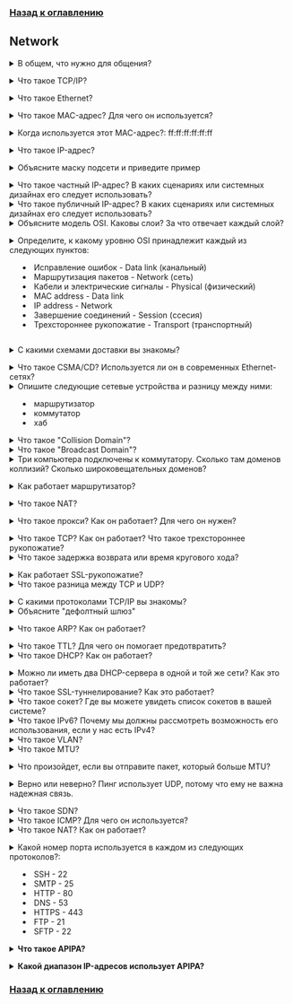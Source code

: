 ### [Назад к оглавлению](../index.md)
## Network
<details>
<summary>В общем, что нужно для общения?</summary><br><b>

  - Общий язык (чтобы обе стороны понимали друг друга)
  - Способ указать, с кем вы хотите общаться
  - Соединение (чтобы содержание общения могло достичь получателей)


</b></details>

<details>
<summary>Что такое TCP/IP?</summary><br><b>

Набор протоколов, который определяет, как два или более устройства могут общаться друг с другом.

Чтобы узнать больше о TCP/IP, читайте [penguintutor](http://www.penguintutor.com/linux/basic-network-reference)

</b></details>

<details>
<summary>Что такое Ethernet?</summary><br><b>

Ethernet просто относится к наиболее распространенному типу локальной сети (LAN), используемой сегодня. Локальная сеть в отличие от глобальной сети (WAN) охватывает большую географическую область и представляет собой соединенную сеть компьютеров в небольшой области, такой как ваш офис, кампус колледжа или даже дом.

</b></details>

<details>
<summary>Что такое MAC-адрес? Для чего он используется?</summary><br><b>

MAC-адрес — это уникальный идентификационный номер или код, используемый для идентификации отдельных устройств в сети.

Пакеты, отправляемые по Ethernet, всегда приходят из MAC-адреса и направляются на MAC-адрес. Если сетевой адаптер получает пакет, он сравнивает MAC-адрес назначения пакета с собственным MAC-адресом адаптера.

</b></details>

<details>
<summary>Когда используется этот MAC-адрес?: ff:ff:ff:ff:ff:ff</summary><br><b>

Когда устройство отправляет пакет на широковещательный MAC-адрес (FF:FF:FF:FF:FF:FF), он доставляется ко всем станциям в локальной сети. Широковещательные сообщения Ethernet используются для разрешения IP-адресов на MAC-адреса (с помощью ARP) на канальном уровне передачи данных.

</b></details>

<details>
<summary>Что такое IP-адрес?</summary><br><b>

IP-адрес (Internet Protocol address) — это числовая метка, назначенная каждому устройству, подключенному к компьютерной сети, использующей протокол интернет-сетей для общения. IP-адрес выполняет две основные функции: идентификация хоста или интерфейса сети и адресация местоположения.

</b></details>

<details>
<summary>Объясните маску подсети и приведите пример</summary><br><b>

Маска подсети — это 32-битное число, которое маскирует IP-адрес и делит IP-адреса на сетевые адреса и адреса хостов. Маска подсети создается установкой битов сети в "1" и установкой битов хоста в "0". В пределах данной сети из общего числа используемых адресов хостов два всегда резервируются для специфических целей и не могут быть выделены никакому хосту. Это первый адрес, который резервируется как сетевой адрес (также известный как сетевой идентификатор), и последний адрес, используемый для широковещательной рассылки по сети.

</b></details>

<details>
<summary>Что такое частный IP-адрес? В каких сценариях или системных дизайнах его следует использовать?</summary><br><b>
Частные IP-адреса назначаются хостам в одной и той же сети для общения друг с другом. Как следует из названия "частный", устройства, имеющие назначенные частные IP-адреса, не могут быть достигнуты устройствами из внешней сети. Например, если я живу в общежитии и хочу, чтобы мои соседи по общежитию присоединились к игровому серверу, который я запустил, я попрошу их присоединиться через частный IP-адрес моего сервера, поскольку сеть является локальной для общежития.
</b></details>

<details>
<summary>Что такое публичный IP-адрес? В каких сценариях или системных дизайнах его следует использовать?</summary><br><b>
Публичный IP-адрес — это адрес, который виден для всех. Если вы хостите игровой сервер, к которому хотите, чтобы ваши друзья присоединились, вы дадите своим друзьям свой публичный IP-адрес, чтобы их компьютеры могли идентифицировать и локализовать вашу сеть и сервер для установления соединения. Один из случаев, когда вам не нужно использовать публичный IP-адрес, — это когда вы играете с друзьями, которые подключены к той же сети, в этом случае вы бы использовали частный IP-адрес. Чтобы кто-то мог подключиться к вашему внутреннему серверу, вам нужно будет настроить переадресацию портов, чтобы сказать вашему маршрутизатору разрешить трафик из публичной области в вашу сеть и наоборот.
</b></details>

<details>
<summary>Объясните модель OSI. Каковы слои? За что отвечает каждый слой?</summary><br><b>

- Приложение: пользовательский интерфейс (HTTP здесь)
- Презентация: устанавливает контекст между сущностями прикладного уровня (шифрование здесь)
- Сессия: устанавливает, управляет и завершает соединения
- Транспорт: передает данные переменной длины от источника к принимающему хосту (TCP и UDP здесь)
- Сеть: передает датаграммы от одной сети к другой (IP здесь)
- Канальный уровень: обеспечивает связь между двумя непосредственно связанными узлами (MAC здесь)
- Физический: электрические и физические параметры соединения данных (биты здесь)

Вы можете прочитать больше о модели OSI на [penguintutor.com](http://www.penguintutor.com/linux/basic-network-reference)
</b></details>

<details>
<summary>Определите, к какому уровню OSI принадлежит каждый из следующих пунктов:

  * Исправление ошибок - Data link (канальный)
  * Маршрутизация пакетов - Network (сеть)
  * Кабели и электрические сигналы - Physical (физический)
  * MAC address - Data link
  * IP address - Network
  * Завершение соединений - Session (ссесия)
  * Трехстороннее рукопожатие - Transport (транспортный)</summary><br><b>

</b></details>

<details>
<summary>С какими схемами доставки вы знакомы?</summary><br><b>

Unicast: Общение один на один, где есть один отправитель и один получатель..

Broadcast: Отправка сообщения всем в сети. Адрес ff:ff:ff:ff:ff:ff используется для широковещательной рассылки.
           Две общие протоколы, которые используют широковещательную рассылку — это ARP и DHCP.

Multicast: Отправка сообщения группе подписчиков. Это может быть "один ко многим" или "многие ко многим".
</b></details>

<details>
<summary>Что такое CSMA/CD? Используется ли он в современных Ethernet-сетях?</summary><br><b>

CSMA/CD означает Carrier Sense Multiple Access / Collision Detection. Его основная функция — управлять доступом к общему средству/шине, где только один хост может передавать данные в любой момент времени.

Алгоритм CSMA/CD:

1. Перед отправкой кадра он проверяет, передает ли уже другой хост.
2. Если никто не передает, он начинает передачу кадра.
3. Если два хоста передают одновременно, происходит коллизия.
4. Оба хоста прекращают передачу кадра и отправляют всем сигнал "jam", уведомляя всех, что произошла коллизия.
5. Они ждут случайное время перед повторной отправкой.
6. Как только каждый хост дождался случайного времени, они пытаются снова отправить кадр, и цикл начинается заново.
</b></details>

<details>
<summary>Опишите следующие сетевые устройства и разницу между ними:

  * маршрутизатор
  * коммутатор
  * хаб</summary><br><b>

Маршрутизатор, коммутатор и хаб — это все сетевые устройства, используемые для подключения устройств в локальной сети (LAN). Однако каждое устройство работает по-разному и имеет свои конкретные случаи использования. Вот краткое описание каждого устройства и различия между ними:

1. Маршрутизатор: сетевое устройство, подключающее несколько сегментов сети. Оно работает на уровне сети (Уровень 3) модели OSI и использует маршрутизируемые протоколы для передачи данных между сетями. Маршрутизаторы используют IP-адреса для идентификации устройств и маршрутизации пакетов данных к правильному адресу.
2. Коммутатор: сетевое устройство, которое соединяет несколько устройств в LAN. Оно работает на уровне канала передачи данных (Уровень 2) модели OSI и использует MAC-адреса для идентификации устройств и направления пакетов данных к правильному адресу. Коммутаторы позволяют устройствам в одной сети общаться друг с другом более эффективно и могут предотвращать коллизии данных, которые могут возникать, когда несколько устройств одновременно отправляют данные.
3. Хаб: сетевое устройство, которое соединяет несколько устройств через один кабель и используется для подключения нескольких устройств без сегментации сети. Однако, в отличие от коммутатора, оно работает на физическом уровне (Уровень 1) модели OSI и просто транслирует пакеты данных ко всем устройствам, подключенным к нему, независимо от того, является ли устройство предполагаемым получателем или нет. Это приводит к возможности коллизий данных, и эффективность сети может пострадать как результат. Хабы обычно не используются в современных сетевых установках, так как коммутаторы более эффективны и обеспечивают лучшую производительность сети.
</b></details>

<details>
<summary>Что такое "Collision Domain"?</summary><br><b>
 Домена коллизий — это сетевой сегмент, в котором устройства могут потенциально мешать друг другу, пытаясь одновременно передать данные. Когда два устройства передают данные одновременно, это может привести к коллизии, что в свою очередь приведет к потере или искажению данных. В домене коллизий все устройства разделяют одну и ту же полосу пропускания, и любое устройство может потенциально помешать передаче данных других устройств.
</b></details>

<details>
<summary>Что такое "Broadcast Domain"?</summary><br><b>
Широковещательный домен — это сетевой сегмент, в котором все устройства могут общаться друг с другом, отправляя широковещательные сообщения. Широковещательное сообщение — это сообщение, которое отправляется всем устройствам в сети, а не конкретному устройству. В широковещательном домене все устройства могут получать и обрабатывать широковещательные сообщения, независимо от того, было ли сообщение предназначено для них или нет.
</b></details>

<details>
<summary>Три компьютера подключены к коммутатору. Сколько там доменов коллизий? Сколько широковещательных доменов?</summary><br><b>

Три домена коллизий и один широковещательный домен.
</b></details>

<details>
<summary>Как работает маршрутизатор?</summary><br><b>

Маршрутизатор — это физический или виртуальный прибор, который передает информацию между двумя или более пакетно-коммутируемыми компьютерными сетями. Маршрутизатор проверяет IP-адрес получателя пакета данных, рассчитывает лучший способ достижения этого адреса и соответственно передает пакет.

</b></details>

<details>
<summary>Что такое NAT?</summary><br><b>

 Преобразование сетевых адресов (NAT) — это процесс, в котором один или несколько локальных IP-адресов преобразуются в один или несколько глобальных IP-адресов и наоборот для обеспечения доступа в интернет к локальным узлам.

</b></details>

<details>
<summary>Что такое прокси? Как он работает? Для чего он нужен?</summary><br><b>

Прокси-сервер действует как шлюз между вами и интернетом. Это промежуточный сервер, отделяющий конечных пользователей от веб-сайтов, которые они просматривают.

Если вы используете прокси-сервер, интернет-трафик проходит через прокси-сервер на пути к запрашиваемому вами адресу. Затем запрос возвращается через тот же самый прокси-сервер (есть исключения из этого правила), и прокси-сервер передает полученные данные от веб-сайта вам.

Прокси-серверы обеспечивают различные уровни функциональности, безопасности и конфиденциальности в зависимости от ваших потребностей, ситуации или политики компании.
</b></details>

<details>
<summary>Что такое TCP? Как он работает? Что такое трехстороннее рукопожатие?</summary><br><b>

TCP-трехстороннее рукопожатие — это процесс, используемый в сети TCP/IP для установления соединения между сервером и клиентом.

Трехстороннее рукопожатие в первую очередь используется для создания соединения сокетов TCP. Оно работает следующим образом:

- Узел-клиент отправляет пакет данных SYN через IP-сеть серверу в той же или внешней сети. Цель этого пакета — запросить/предположить, что сервер открыт для новых соединений.
- Целевой сервер должен иметь открытые порты, которые могут принимать и инициировать новые соединения. Когда сервер получает пакет SYN от клиентского узла, он отвечает и возвращает подтверждение – пакет ACK или пакет SYN/ACK.
- Узел-клиент получает SYN/ACK от сервера и отвечает пакетом ACK.
</b></details>

<details>
<summary>Что такое задержка возврата или время кругового хода?</summary><br><b>

Согласно [wikipedia](https://en.wikipedia.org/wiki/Round-trip_delay): "длительность времени, необходимого для отправки сигнала и получения подтверждения этого сигнала"

Бонусный вопрос: каково RTT для LAN?

</b></details>

<details>
<summary>Как работает SSL-рукопожатие?</summary><br><b>
SSL-рукопожатие — это процесс, который устанавливает защищенное соединение между клиентом и сервером.

1. Клиент отправляет сообщение Client Hello серверу, в котором содержится версия протокола SSL/TLS клиента, список поддерживаемых клиентом криптографических алгоритмов и случайное значение.
2. Сервер отвечает сообщением Server Hello, которое включает версию протокола SSL/TLS сервера, случайное значение и идентификатор сессии.
3. Сервер отправляет сообщение Certificate, которое содержит сертификат сервера.
4. Сервер отправляет сообщение Server Hello Done, в котором указывается, что сервер завершил отправку сообщений на этапе Server Hello.
5. Клиент отправляет сообщение Client Key Exchange, которое содержит открытый ключ клиента.
6. Клиент отправляет сообщение Change Cipher Spec, которое уведомляет сервер о том, что клиент собирается отправить сообщение, зашифрованное с новым шифрованием.
7. Клиент отправляет зашифрованное сообщение для рукопожатия, которое содержит предварительный мастер-ключ, зашифрованный с помощью открытого ключа сервера.
8. Сервер отправляет сообщение Change Cipher Spec, которое уведомляет клиента о том, что сервер собирается отправить сообщение, зашифрованное с новым шифрованием.
9. Сервер отправляет зашифрованное сообщение для рукопожатия, которое содержит предварительный мастер-ключ, зашифрованный с помощью открытого ключа клиента.
10. Теперь клиент и сервер могут обмениваться данными приложений.
</b></details>

<details>
<summary>Что такое разница между TCP и UDP?</summary><br><b>

TCP устанавливает соединение между клиентом и сервером, чтобы гарантировать порядок пакетов, в то время как UDP не устанавливает соединение между клиентом и сервером и не обрабатывает порядок пакетов. Это делает UDP более легковесным, чем TCP, и отличным кандидатом для таких сервисов, как потоковая передача.

[Penguintutor.com](http://www.penguintutor.com/linux/basic-network-reference) предоставляет хорошее объяснение.
</b></details>

<details>
<summary>С какими протоколами TCP/IP вы знакомы?</summary><br><b>
</b></details>

<details>
<summary>Объясните "дефолтный шлюз"</summary><br><b>

Дефолтный шлюз служит в качестве точки доступа или IP маршрутизатора, который сетевой компьютер использует для отправки информации каждому компьютеру в другой сети или в интернет.
</b></details>

<details>
<summary>Что такое ARP? Как он работает?</summary><br><b>

ARP означает протокол разрешения адресов. Когда вы пытаетесь отправить пинг на IP-адрес в своей локальной сети, скажем, 192.168.1.1, вашей системе нужно преобразовать IP-адрес 192.168.1.1 в MAC-адрес. Это включает в себя использование ARP для разрешения адреса, отсюда и название.

Системы хранят таблицу поиска ARP, в которой они хранят информацию о том, какие IP-адреса связаны с какими MAC-адресами. При попытке отправить пакет на IP-адрес система сначала проверяет эту таблицу, чтобы посмотреть, знает ли она уже MAC-адрес. Если значение закэшировано, ARP не используется
</b></details>

<details>
<summary>Что такое TTL? Для чего он помогает предотвратить?</summary><br><b>

- TTL (Time to Live) — это значение в IP-пакете, которое определяет, сколько хопов или маршрутизаторов пакет может пройти, прежде чем будет сброшен. Каждый раз, когда пакет передается маршрутизатором, значение TTL уменьшается на единицу. Когда значение TTL достигает нуля, пакет отбрасывается, и сообщение ICMP (Internet Control Message Protocol) отправляется обратно отправителю с указанием на то, что пакет истек.
- TTL используется для предотвращения бесконечного циркулирования пакетов в сети, что может привести к перегрузке и ухудшению производительности сети.
- Он также помогает предотвратить попадание пакетов в петли маршрутизации, когда пакеты бесконечно перемещаются между одним и тем же набором маршрутизаторов, не достигая своей цели.
- Кроме того, TTL может использоваться для обнаружения и предотвращения атак подделки IP, когда злоумышленник пытается выдать себя за другое устройство в сети, используя ложный или фальшивый IP-адрес. Ограничивая количество хопов, которые может пройти пакет, TTL может помочь предотвратить маршрутизацию пакетов в недействительные назначения.
</b></details>

<details>
<summary>Что такое DHCP? Как он работает?</summary><br><b>

Это аббревиатура протокола динамической конфигурации хоста, который выделяет IP-адреса, маски подсетей и шлюзы хостам. Вот как это работает:

* Хост, попадая в сеть, отправляет широковещательное сообщение в поисках сервера DHCP (DHCP DISCOVER)
* Сервер DHCP отправляет ответное сообщение, содержащее время аренды, маску подсети, IP-адреса и т.д. (DHCP OFFER)
* В зависимости от того, какое предложение будет принято, клиент отвечает широковещательным сообщением, уведомляя все DHCP-серверы (DHCP REQUEST)
* Сервер отправляет подтверждение (DHCP ACK)

Больше [тут](https://linuxjourney.com/lesson/dhcp-overview)
</b></details>

<details>
<summary>Можно ли иметь два DHCP-сервера в одной и той же сети? Как это работает?</summary><br><b>

Возможно иметь два DHCP-сервера в одной сети, однако это не рекомендуется, и важно тщательно их настраивать, чтобы предотвратить конфликты и проблемы с конфигурацией.
- Когда два DHCP-сервера настроены в одной сети, существует риск того, что оба сервера будут назначать IP-адреса и другие сетевые настройки одному и тому же устройству, что может вызвать конфликты и проблемы с подключением. Кроме того, если DHCP-серверы настроены с разными сетевыми настройками или параметрами, устройства в сети могут получать конфликтующие или несогласованные настройки конфигурации.
- Тем не менее, в некоторых случаях может быть необходимо иметь два DHCP-сервера в одной сети, например, в крупных сетях, где один DHCP-сервер может не покрывать все запросы. В таких случаях DHCP-серверы можно настроить так, чтобы они обслуживали разные диапазоны IP-адресов или разные подсети, чтобы они не мешали друг другу.
</b></details>

<details>
<summary>Что такое SSL-туннелирование? Как это работает?</summary><br><b>

- SSL (Secure Sockets Layer) туннелирование — это техника, используемая для установления защищенного, зашифрованного соединения между двумя конечными точками через ненадежную сеть, такую как Интернет. SSL туннель создается путем инкапсуляции трафика внутри соединения SSL, которое обеспечивает конфиденциальность, целостность и аутентификацию.

Вот как работает SSL-туннелирование:

1. Клиент инициирует соединение SSL с сервером, что включает процесс рукопожатия для создания сессии SSL.
2. Как только сессия SSL установлена, клиент и сервер согласуют параметры шифрования, такие как алгоритм шифрования и длина ключа, после чего обмениваются цифровыми сертификатами для аутентификации друг друга.
3. Клиент затем отправляет трафик через SSL-туннель серверу, который расшифровывает трафик и передает его к месту назначения.
4. Сервер отправляет трафик обратно через SSL-туннель клиенту, который расшифровывает трафик и передает его приложению.
</b></details>

<details>
<summary>Что такое сокет? Где вы можете увидеть список сокетов в вашей системе?</summary><br><b>

- Сокет — это программный конечный пункт, который позволяет двусторонней связи между процессами через сеть. Сокеты обеспечивают стандартизированный интерфейс для сетевой коммуникации, позволяя приложениям отправлять и получать данные через сеть. Чтобы просмотреть список открытых сокетов в системе Linux: ***netstat -an***
- Эта команда отображает список всех открытых сокетов, а также их протокол, локальный адрес, внешний адрес и состояние.
</b></details>

<details>
<summary>Что такое IPv6? Почему мы должны рассмотреть возможность его использования, если у нас есть IPv4?</summary><br><b>

- IPv6 (Internet Protocol version 6) — это последняя версия протокола интернет-сетей (IP), который используется для идентификации и общения с устройствами в сети. IPv6-адреса имеют длину 128 бит и выражаются в шестнадцатеричной нотации, например, 2001:0db8:85a3:0000:0000:8a2e:0370:7334.

Существует несколько причин, почему следует рассмотреть возможность использования IPv6 вместо IPv4:

1. Адресное пространство: У IPv4 ограниченное адресное пространство, которое исчерпано во многих частях мира. IPv6 предоставляет гораздо большее адресное пространство, позволяя триллионы уникальных IP-адресов.
2. Безопасность: IPv6 включает встроенную поддержку IPsec, что обеспечивает шифрование и аутентификацию сетевого трафика "от конца до конца".
3. Производительность: IPv6 включает функции, которые могут помочь улучшить производительность сети, такие как маршрутизация с использованием мультикастов, позволяющая отправлять один пакет сразу нескольким назначениям.
4. Упрощенная конфигурация сети: IPv6 включает функции, которые могут упростить настройку сети, такие как статическая автоконфигурация, позволяя устройствам автоматически настраивать свои IPv6-адреса без необходимости в сервере DHCP.
5. Лучшая поддержка мобильности: IPv6 включает функции, которые могут улучшить поддержку мобильности, такие как Mobile IPv6, позволяющая устройствам сохранять свои IPv6-адреса, когда они перемещаются между разными сетями.
</b></details>

<details>
<summary>Что такое VLAN?</summary><br><b>

- VLAN (виртуальная локальная сеть) — это логическая сеть, которая объединяет группу устройств на физической сети, независимо от их физического местоположения. VLAN создаются путем настройки коммутаторов с заданным идентификатором VLAN для кадров, отправляемых устройствами, подключенными к конкретному порту или группе портов на коммутаторе.
</b></details>

<details>
<summary>Что такое MTU?</summary><br><b>
	
MTU (Maximum Transmission Unit) — это размер наибольшего PDU (протокол единицы данных), который может быть отправлен в одной транзакции.
</b></details>

<details>
<summary>Что произойдет, если вы отправите пакет, который больше MTU?</summary><br><b>
	
С протоколом IPv4 маршрутизатор может фрагментировать PDU и затем отправить все фрагментированные PDU через транзакцию.

При использовании протокола IPv6 возникает ошибка на компьютере пользователя.
</b></details>

<details>
<summary>Верно или неверно? Пинг использует UDP, потому что ему не важна надежная связь.</summary><br><b>

Неверно. Пинг на самом деле использует ICMP (Internet Control Message Protocol), который является сетевым протоколом, используемым для отправки диагностических сообщений и контрольных сообщений, связанных с сетевой коммуникацией.
</b></details>

<details>
<summary>Что такое SDN?</summary><br><b>

- SDN означает программируемую сеть (Software-Defined Networking). Это подход к управлению сетью, который подчеркивает централизацию управления сетью, позволяя администраторам управлять поведением сети через программную абстракцию.
- В традиционной сети устройства, такие как маршрутизаторы, коммутаторы и межсетевые экраны, настраиваются и управляются индивидуально с использованием специализированного программного обеспечения или командных интерфейсов. В отличие от этого, SDN отделяет управляющую плоскость сети от плоскости данных, позволяя администраторам управлять поведением сети через центральный программный контроллер.
</b></details>

<details>
<summary>Что такое ICMP? Для чего он используется?</summary><br><b>

- ICMP (Internet Control Message Protocol) — это протокол, используемый для диагностических и контрольных целей в IP-сетях. Он является частью набора протоколов Интернет, работающем на сетевом уровне.

Сообщения ICMP используются для различных целей, включая:

1. Сообщение об ошибках: сообщения ICMP используются для сообщения об ошибках, которые возникают в сети, например, о пакете, который не удалось доставить по назначению.
2. Пинг: ICMP используется для отправки ping-сообщений, которые используются для проверки доступности хоста или сети и измерения времени кругового хода для пакетов.
3. Обнаружение MTU пути: ICMP используется для обнаружения максимального размера передачи (MTU) пути, который представляет собой наибольший размер пакета, который может быть передан без фрагментации.
4. Traceroute: ICMP используется утилитой traceroute для отслеживания пути, который пакеты проходят через сеть.
5. Обнаружение маршрутизаторов: ICMP используется для обнаружения маршрутизаторов в сети.
</b></details>

<details>
<summary>Что такое NAT? Как он работает?</summary><br><b>

NAT означает преобразование сетевых адресов. Это способ сопоставления нескольких локальных частных адресов с публичным одним адресом до передачи информации. Организации, которые хотят, чтобы несколько устройств использовали один IP-адрес, используют NAT, как и большинство домашних маршрутизаторов.
Например, ваш частный IP-адрес может быть 192.168.1.100, но ваш маршрутизатор сопоставляет трафик со своим публичным IP-адресом (например, 1.1.1.1). Любое устройство в интернете будет видеть трафик, исходящий с вашего публичного IP-адреса (1.1.1.1), а не вашего частного IP-адреса (192.168.1.100).
</b></details>

<details>
<summary>Какой номер порта используется в каждом из следующих протоколов?:

  * SSH  - 22
  * SMTP - 25
  * HTTP - 80
  * DNS - 53
  * HTTPS - 443
  * FTP - 21
  * SFTP - 22
</summary><br><b>

<summary>Какие факторы влияют на производительность сети?</summary><br><b>

Несколько факторов могут повлиять на производительность сети, включая:

1. Полоса пропускания: Доступная полоса пропускания сетевого соединения может существенно повлиять на его производительность. Сети с ограниченной полосой пропускания могут испытывать медленные скорости передачи данных, высокую задержку и плохую отзывчивость.
2. Задержка: Задержка — это задержка, возникающая, когда данные передаются от одной точки в сети к другой. Высокая задержка может привести к медленной производительности сети, особенно для приложений реального времени, таких как видеоконференции и онлайн-игры.
3. Загруженность сети: Когда слишком много устройств используют сеть одновременно, может возникнуть загруженность сети, что приведет к снижению скорости передачи данных и ухудшению производительности сети.
4. Потеря пакетов: Потеря пакетов возникает, когда пакеты данных теряются при передаче. Это может привести к снижению скорости сети и общей производительности сети.
5. Топология сети: Физическое расположение сети, включая размещение коммутаторов, маршрутизаторов и других сетевых устройств, может повлиять на производительность сети.
6. Сетевой протокол: Разные сетевые протоколы имеют разные характеристики производительности, что может повлиять на производительность сети. Например, TCP — это надежный протокол, который может гарантировать доставку данных, но также может приводить к более медленной производительности из-за накладных расходов, необходимых для проверки ошибок и повторной передачи.
7. Безопасность сети: Меры безопасности, такие как межсетевые экраны и шифрование, могут повлиять на производительность сети, особенно если они требуют значительной вычислительной мощности или вводят дополнительную задержку.
8. Расстояние: Физическое расстояние между устройствами в сети может повлиять на производительность сети, особенно для беспроводных сетей, где сила сигнала и помехи могут повлиять на подключение и скорости передачи данных.
</b></details>

<details>
<summary>Что такое APIPA?</summary><br><b>

APIPA — это набор IP-адресов, которые устройствам назначаются, когда основной DHCP-сервер недоступен.

</b></details>

<details>
<summary>Какой диапазон IP-адресов использует APIPA?</summary><br><b>

APIPA использует диапазон IP-адресов: 169.254.0.1 - 169.254.255.254.

</b></details>

### [Назад к оглавлению](../index.md)